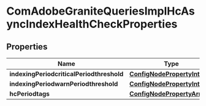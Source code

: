
# ComAdobeGraniteQueriesImplHcAsyncIndexHealthCheckProperties

## Properties
Name | Type | Description | Notes
------------ | ------------- | ------------- | -------------
**indexingPeriodcriticalPeriodthreshold** | [**ConfigNodePropertyInteger**](ConfigNodePropertyInteger.md) |  |  [optional]
**indexingPeriodwarnPeriodthreshold** | [**ConfigNodePropertyInteger**](ConfigNodePropertyInteger.md) |  |  [optional]
**hcPeriodtags** | [**ConfigNodePropertyArray**](ConfigNodePropertyArray.md) |  |  [optional]




